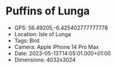 # Puffins of Lunga

- GPS: 56.49205,-6.425402777777778
- Location: Isle of Lunga
- Tags: Bird
- Camera: Apple iPhone 14 Pro Max
- Date: 2023-05-13T14:05:01.000+01:00
- Dimensions: 4032x3024
